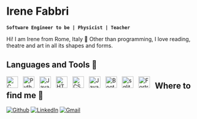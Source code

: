 # Irene Fabbri
**`Software Engineer to be | Physicist | Teacher`**

   Hi! I am Irene from Rome, Italy 🍕
   Other than programming, I love reading, theatre and art in all its shapes and forms.

## Languages and Tools 🧰
   <img align="left" alt="C" width="30px" style="padding-right:10px;" src="https://cdn.jsdelivr.net/gh/devicons/devicon/icons/c/c-line.svg" />
   <img align="left" alt="Python" width="30px" style="padding-right:10px;" src="https://cdn.jsdelivr.net/gh/devicons/devicon/icons/python/python-plain.svg" />
   <img align="left" alt="Java" width="30px" style="padding-right:10px;" src="https://cdn.jsdelivr.net/gh/devicons/devicon/icons/java/java-original.svg"/>
   <img align="left" alt="HTML" width="30px" style="padding-right:10px;" src="https://cdn.jsdelivr.net/gh/devicons/devicon/icons/html5/html5-plain.svg" />
   <img align="left" alt="CSS" width="30px" style="padding-right:10px;" src="https://cdn.jsdelivr.net/gh/devicons/devicon/icons/css3/css3-plain.svg" />
   <img align="left" alt="JavaScript" width="30px" style="padding-right:10px;" src="https://cdn.jsdelivr.net/gh/devicons/devicon/icons/javascript/javascript-plain.svg" />
   <img align="left" alt="Bootstrap" width="30px" style="padding-right:10px;" src="https://cdn.jsdelivr.net/gh/devicons/devicon/icons/bootstrap/bootstrap-plain.svg" />
   <img align="left" alt="sqlite" width="30px" style="padding-right:10px;" src="https://cdn.jsdelivr.net/gh/devicons/devicon/icons/sqlite/sqlite-plain-wordmark.svg" />
   <img align="left" alt="Fortran" width="30px" style="padding-right:10px;" src="https://cdn.jsdelivr.net/gh/devicons/devicon/icons/fortran/fortran-original.svg" />

##
## Where to find me 👋
   <a href="https://github.com/irene-fabbri" target="_blank"><img alt="Github" src="https://img.shields.io/badge/GitHub-%2312100E.svg?&style=for-the-badge&logo=Github&logoColor=white" /></a>
   <a href="https://www.linkedin.com/in/ifabbri" target="_blank"><img alt="LinkedIn" src="https://img.shields.io/badge/linkedin-%230077B5.svg?&style=for-the-badge&logo=linkedin&logoColor=white" /></a>
   <a href="mailto:irenefabbri.ed@gmail.com" target="_blank"><img alt="Gmail" src="https://img.shields.io/badge/Gmail-D14836?style=for-the-badge&logo=gmail&logoColor=white" /></a>
##
<link
  rel="stylesheet"
  href="https://cdn.jsdelivr.net/gh/lipis/flag-icons@7.2.3/css/flag-icons.min.css"
/>
<!---
irene-fabbri/irene-fabbri is a ✨ special ✨ repository because its `README.md` (this file) appears on your GitHub profile.
You can click the Preview link to take a look at your changes.
--->
